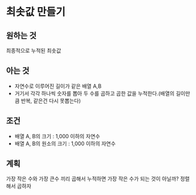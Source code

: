 # 최솟값 만들기 

## 원하는 것

최종적으로 누적된 최솟값

## 아는 것

- 자연수로 이루어진 길이가 같은 배열 A,B
- 거기서 각각 하나씩 숫자를 뽑아 두 수를 곱하고 곱한 값을 누적한다.(배열의 길이만큼 반복, 같은건 다시 못뽑는다)

## 조건

- 배열 A, B의 크기 : 1,000 이하의 자연수
- 배열 A, B의 원소의 크기 : 1,000 이하의 자연수

## 계획

가장 작은 수와 가장 큰수 끼리 곱해서 누적하면 가장 작은 수가 되는 것이 아닐까?
정렬해서 곱하자
